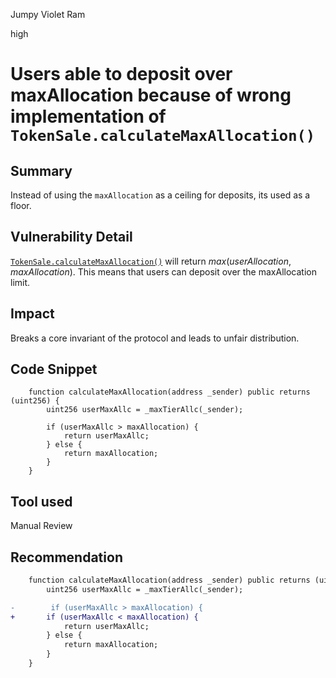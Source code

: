 Jumpy Violet Ram

high

# Users able to deposit over maxAllocation because of wrong implementation of `TokenSale.calculateMaxAllocation()`

## Summary
Instead of using the `maxAllocation` as a ceiling for deposits, its used as a floor. 

## Vulnerability Detail
[`TokenSale.calculateMaxAllocation()`](https://github.com/sherlock-audit/2024-03-zap-protocol/blob/c2ad35aa844899fa24f6ed0cbfcf6c7e611b061a/zap-contracts-labs/contracts/TokenSale.sol#L259C1-L267C6) will return $max(userAllocation, maxAllocation)$. This means that users can deposit over the maxAllocation limit. 

## Impact
Breaks a core invariant of the protocol and leads to unfair distribution.

## Code Snippet
```solidity
    function calculateMaxAllocation(address _sender) public returns (uint256) {
        uint256 userMaxAllc = _maxTierAllc(_sender);

        if (userMaxAllc > maxAllocation) {
            return userMaxAllc;
        } else {
            return maxAllocation;
        }
    }
```
## Tool used
Manual Review

## Recommendation
```diff
    function calculateMaxAllocation(address _sender) public returns (uint256) {
        uint256 userMaxAllc = _maxTierAllc(_sender);

-        if (userMaxAllc > maxAllocation) {
+       if (userMaxAllc < maxAllocation) {
            return userMaxAllc;
        } else {
            return maxAllocation;
        }
    }
```